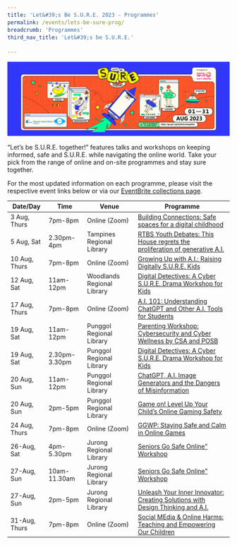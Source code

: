 ```yaml
---
title: 'Let&#39;s Be S.U.R.E. 2023 - Programmes'
permalink: /events/lets-be-sure-prog/
breadcrumb: 'Programmes'
third_nav_title: 'Let&#39;s be S.U.R.E.'

---
```


![](../images/letsbesure-activations.png)

“Let’s be S.U.R.E. together!” features talks and workshops on keeping informed, safe and S.U.R.E. while navigating the online world. Take your pick from the range of online and on-site programmes and stay sure together. 

For the most updated information on each programme, please visit the respective event links below or via our [EventBrite collections page](https://www.eventbrite.com/cc/lets-be-sure-together-2280469). 

| Date/Day        | **Time**      | **Venue**                        | **Programme**                                                |
| --------------- | ------------- | -------------------------------- | ------------------------------------------------------------ |
| 3 Aug,  Thurs   | 7pm-8pm       | Online (Zoom)<br/>               | <a href="https://www.eventbrite.com/cc/lets-be-sure-together-2280469">Building Connections: Safe spaces for a digital childhood</a> |
| 5 Aug,  Sat     | 2.30pm-4pm    | Tampines Regional Library  <br/> | <a href="https://www.eventbrite.sg/e/rtbs-youth-debates-this-house-regrets-the-proliferation-of-generative-ai-tickets-669130626717">RTBS Youth Debates: This House regrets the proliferation of  generative A.I.</a><br> |
| 10 Aug,   Thurs | 7pm-8pm       | Online (Zoom)  <br/>             | <a href="https://www.eventbrite.sg/e/growing-up-with-ai-raising-digitally-sure-kids-tickets-669131539447">Growing Up with A.I.: Raising Digitally S.U.R.E. Kids</a> |
| 12 Aug, Sat     | 11am-12pm     | Woodlands Regional Library <br/> | <a href="https://www.eventbrite.sg/e/digital-detectives-a-cyber-sure-drama-workshop-for-kids-tickets-669132512357">Digital Detectives: A Cyber S.U.R.E. Drama Workshop for Kids</a> |
| 17 Aug, Thurs   | 7pm-8pm       | Online (Zoom)  <br/>             | <a href="https://www.eventbrite.sg/e/ai-101-understanding-chatgpt-and-other-ai-tools-for-students-tickets-669134077037">A.I. 101: Understanding ChatGPT and Other A.I. Tools for Students</a> |
| 19 Aug, Sat     | 11am-12pm     | Punggol Regional Library  <br/>  | <a href="https://www.eventbrite.sg/e/parenting-workshop-cybersecurity-and-cyber-wellness-by-csa-and-posb-tickets-669137768077">Parenting Workshop: Cybersecurity and Cyber Wellness by CSA and POSB</a> |
| 19 Aug, Sat     | 2.30pm-3.30pm | Punggol Regional Library  <br/>  | <a href="https://www.eventbrite.sg/e/digital-detectives-a-cyber-sure-drama-workshop-for-kids-tickets-669143354787">Digital Detectives: A Cyber S.U.R.E. Drama Workshop for Kids</a> |
| 20 Aug, Sun     | 11am-12pm     | Punggol Regional Library  <br/>  | <a href="https://www.eventbrite.sg/e/chatgpt-ai-image-generators-and-the-dangers-of-misinformation-tickets-662081893767">ChatGPT, A.I. Image Generators and the Dangers of Misinformation</a> |
| 20 Aug, Sun     | 2pm-5pm       | Punggol Regional Library  <br/>  | <a href="https://www.eventbrite.sg/e/game-on-level-up-your-childs-online-gaming-safety-tickets-669144618567">Game on! Level Up Your Child’s Online Gaming Safety</a> |
| 24 Aug, Thurs   | 7pm-8pm       | Online (Zoom)  <br/>             | <a href="https://www.eventbrite.sg/e/ggwp-staying-safe-and-calm-in-online-games-tickets-669145420967">GGWP: Staying Safe and Calm in Online Games</a> |
| 26-Aug, Sat     | 4pm-5.30pm    | Jurong Regional Library          | <a href="https://www.eventbrite.sg/e/seniors-go-safe-online-workshop-tickets-669146554357">Seniors Go Safe Online" Workshop</a> |
| 27-Aug, Sun     | 10am-11.30am  | Jurong Regional Library  <br/>   | <a href="https://www.eventbrite.sg/e/seniors-go-safe-online-workshop-tickets-669146885347">Seniors Go Safe Online" Workshop</a>  <br/> |
| 27-Aug, Sun     | 2pm-5pm       | Jurong Regional Library          | <a href="https://www.eventbrite.sg/e/unleash-your-inner-innovator-creating-solutions-with-design-thinking-ai-tickets-669148399877">Unleash Your Inner Innovator: Creating Solutions with Design  Thinking and A.I. </a> <br> |
| 31-Aug, Thurs   | 7pm-8pm       | Online (Zoom)                    | <a href="https://www.eventbrite.sg/e/social-media-online-harms-teaching-empowering-our-children-tickets-669150967557">Social MEdia & Online Harms: Teaching and Empowering Our Children</a> |

 

  